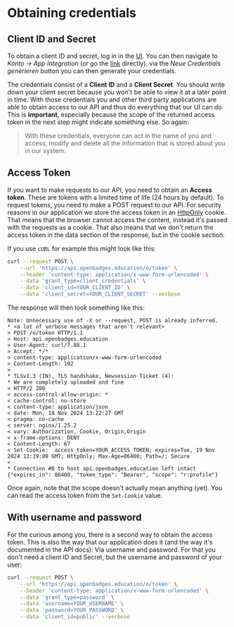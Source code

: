 # Obtaining credentials

## Client ID and Secret

To obtain a client ID and secret, log in in the [UI](https://openbadges.education/auth/login). You can then navigate to *Konto -> App Integration* (or go the [link](https://openbadges.education/profile/app-integrations) directly). via the *Neue Credentials generieren* button you can then generate your credentials.

The credentials consist of a **Client ID** and a **Client Secret**. You should write down your client secret because you won't be able to view it at a later point in time.
With those credentials you and other third party applications are able to obtain access to our API and thus do everything that our UI can do.
This is **important**, especially because the scope of the returned access token in the next step might indicate something else.
So again:
> With these credentials, everyone can act in the name of you and access, modify and delete all the information that is stored about you in our system.

## Access Token

If you want to make requests to our API, you need to obtain an **Access token**.
These are tokens with a limited time of life (24 hours by default). To request tokens, you need to make a POST request to our API.
For security reasons in our application we store the access token in an [HttpOnly](https://owasp.org/www-community/HttpOnly) cookie.
That means that the browser cannot access the content, instead it's passed with the requests as a cookie.
That also means that we don't return the access token in the data section of the response, but in the cookie section.

If you use `cURL` for example this might look like this:
```bash
curl --request POST \
    --url 'https://api.openbadges.education/o/token' \
    --header 'content-type: application/x-www-form-urlencoded' \
    --data 'grant_type=client_credentials' \
    --data 'client_id=YOUR_CLIENT_ID' \
    --data 'client_secret=YOUR_CLIENT_SECRET' --verbose
```
The response will then look something like this:
```text
Note: Unnecessary use of -X or --request, POST is already inferred.
* <a lot of verbose messages that aren't relevant>
> POST /o/token HTTP/1.1
> Host: api.openbadges.education
> User-Agent: curl/7.88.1
> Accept: */*
> content-type: application/x-www-form-urlencoded
> Content-Length: 102
> 
* TLSv1.3 (IN), TLS handshake, Newsession Ticket (4):
* We are completely uploaded and fine
< HTTP/2 200 
< access-control-allow-origin: *
< cache-control: no-store
< content-type: application/json
< date: Mon, 18 Nov 2024 13:22:27 GMT
< pragma: no-cache
< server: nginx/1.25.2
< vary: Authorization, Cookie, Origin,Origin
< x-frame-options: DENY
< Content-Length: 67
< Set-Cookie:  access_token=YOUR_ACCESS_TOKEN; expires=Tue, 19 Nov 2024 13:19:00 GMT; HttpOnly; Max-Age=86400; Path=/; Secure
< 
* Connection #0 to host api.openbadges.education left intact
{"expires_in": 86400, "token_type": "Bearer", "scope": "r:profile"}
```
Once again, note that the scope doesn't actually mean anything (yet).
You can read the access token from the `Set-Cookie` value.

## With username and password

For the curious among you, there is a second way to obtain the access token.
This is also the way that our application does it (and the way it's documented in the API docs): Via username and password.
For that you don't need a client ID and Secret, but the username and password of your user:
```bash
curl --request POST \
    --url 'https://api.openbadges.education/o/token' \
    --header 'content-type: application/x-www-form-urlencoded' \
    --data 'grant_type=password' \
    --data 'username=YOUR_USERNAME' \
    --data 'password=YOUR_PASSWORD' \
    --data 'client_id=public' --verbose
```
